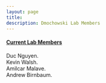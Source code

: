 ```yaml
---
layout: page
title: 
description: Dmochowski Lab Members
---
```




#### <u>Current Lab Members</u>
Duc Nguyen.   
Kevin Walsh.      
Amilcar Malave.     
Andrew Birnbaum.    



<!-- Note: this is how to write a comment in HTML. Everything in here won't show up on your webpage.-->

<!--
To increase the size of the title, use fewer # in front of the paper title.
To decrease the size of the title, use more #. 
To remove the italics, remove the * before and after the description
To remove the underline from the title, remove the <u> tags (<u> and </u>)
-->
